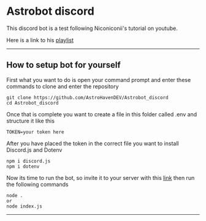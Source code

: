 # Astrobot discord
This discord bot is a test following Niconiconii's tutorial on youtube.

Here is a link to his [playlist](https://www.youtube.com/playlist?list=PLOlSzPEdp-bRnCzZX6qnKehutm2nb_tN-)

---

## How to setup bot for yourself

First what you want to do is open your command prompt and enter these commands to clone and enter the repository

```
git clone https://github.com/AstroHavenDEV/Astrobot_discord
cd Astrobot_discord
```

Once that is complete you want to create a file in this folder called .env and structure it like this
```
TOKEN=your token here
```

After you have placed the token in the correct file you want to install Discord.js and Dotenv

```
npm i discord.js
npm i dotenv
```

Now its time to run the bot, so invite it to your server with this [link](https://discord.com/api/oauth2/authorize?client_id=969140112199917643&permissions=8&scope=bot%20applications.commands) then run the following commands

```
node .
or 
node index.js
```

---
